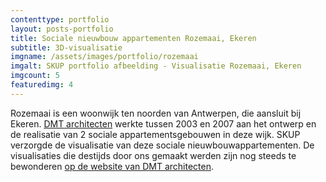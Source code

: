 ```yaml
--- 
contenttype: portfolio
layout: posts-portfolio
title: Sociale nieuwbouw appartementen Rozemaai, Ekeren
subtitle: 3D-visualisatie
imgname: /assets/images/portfolio/rozemaai
imgalt: SKUP portfolio afbeelding - Visualisatie Rozemaai, Ekeren
imgcount: 5
featuredimg: 4
---
```

Rozemaai is een woonwijk ten noorden van Antwerpen, die aansluit bij Ekeren.
[DMT architecten][] werkte tussen 2003 en 2007  aan het ontwerp en de realisatie van 2 sociale appartementsgebouwen in deze wijk.
SKUP verzorgde de visualisatie van deze sociale nieuwbouwappartementen.
De visualisaties die destijds door ons gemaakt werden zijn nog steeds te bewonderen [op de website van DMT architecten][].


[DMT architecten]: http://www.dmtarchitecten.be/NL/home.htm "DMT architecten"
[op de website van DMT architecten]: http://www.dmtarchitecten.be/NL/PROJ-opdrwon-nieuwbouw.htm# "DMT architecten - Rozemaai"



